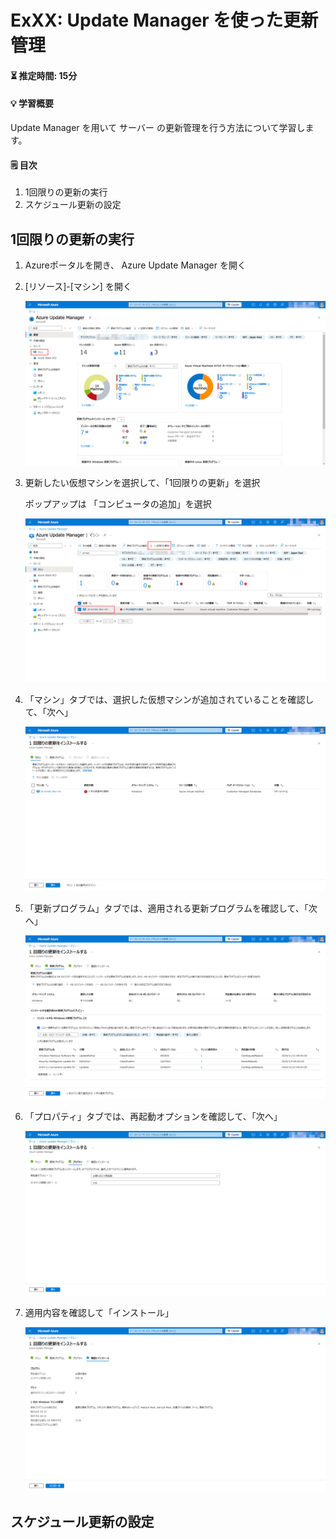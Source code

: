 # ExXX: Update Manager を使った更新管理

#### ⏳ 推定時間: 15分

#### 💡 学習概要

Update Manager を用いて サーバー の更新管理を行う方法について学習します。

#### 🗒️ 目次

1. 1回限りの更新の実行
1. スケジュール更新の設定

## 1回限りの更新の実行

1. Azureポータルを開き、 Azure Update Manager を開く

1. [リソース]-[マシン] を開く

   ![](../images/ex03/001-onetime.png)

1. 更新したい仮想マシンを選択して、「1回限りの更新」を選択

   ポップアップは 「コンピュータの追加」を選択

   ![](../images/ex03/002-onetime.png)

1. 「マシン」タブでは、選択した仮想マシンが追加されていることを確認して、「次へ」

   ![](../images/ex03/003-onetime.png)

1. 「更新プログラム」タブでは、適用される更新プログラムを確認して、「次へ」

   ![](../images/ex03/004-onetime.png)

1. 「プロパティ」タブでは、再起動オプションを確認して、「次へ」

   ![](../images/ex03/005-onetime.png)

1. 適用内容を確認して「インストール」

   ![](../images/ex03/006-onetime.png)


## スケジュール更新の設定



